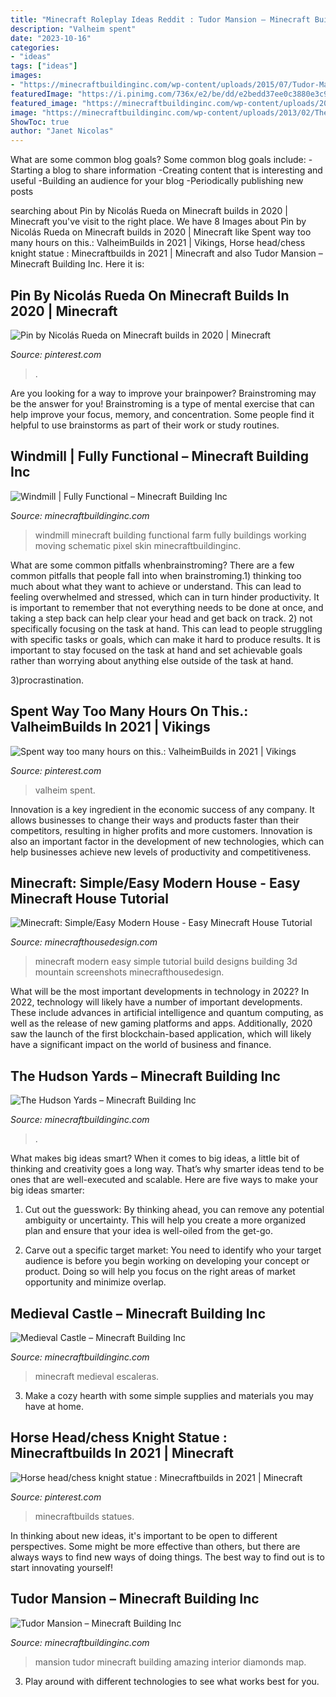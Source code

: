 ```yaml
---
title: "Minecraft Roleplay Ideas Reddit : Tudor Mansion – Minecraft Building Inc"
description: "Valheim spent"
date: "2023-10-16"
categories:
- "ideas"
tags: ["ideas"]
images:
- "https://minecraftbuildinginc.com/wp-content/uploads/2015/07/Tudor-Mansion-minecraft-building-ideas-big-amazing-house-home-download-interior-2.jpg"
featuredImage: "https://i.pinimg.com/736x/e2/be/dd/e2bedd37ee0c3880e3c9db807f223d6a.jpg"
featured_image: "https://minecraftbuildinginc.com/wp-content/uploads/2015/07/Tudor-Mansion-minecraft-building-ideas-big-amazing-house-home-download-interior-2.jpg"
image: "https://minecraftbuildinginc.com/wp-content/uploads/2013/02/The-Ballroom.jpg"
ShowToc: true
author: "Janet Nicolas"
---
```



What are some common blog goals?
Some common blog goals include: 
-Starting a blog to share information 
-Creating content that is interesting and useful 
-Building an audience for your blog 
-Periodically publishing new posts

	

		
searching about Pin by Nicolás Rueda on Minecraft builds in 2020 | Minecraft you've visit to the right place. We have 8 Images about Pin by Nicolás Rueda on Minecraft builds in 2020 | Minecraft like Spent way too many hours on this.: ValheimBuilds in 2021 | Vikings, Horse head/chess knight statue : Minecraftbuilds in 2021 | Minecraft and also Tudor Mansion – Minecraft Building Inc. Here it is:
		
    
## Pin By Nicolás Rueda On Minecraft Builds In 2020 | Minecraft

<img loading=lazy src="https://i.pinimg.com/736x/e2/be/dd/e2bedd37ee0c3880e3c9db807f223d6a.jpg" onerror="this.onerror=null;this.src='https://tse2.mm.bing.net/th?id=OIP.U3MsQi5txF5rGmvTuQYE-gHaEK&amp;pid=15.1';" alt="Pin by Nicolás Rueda on Minecraft builds in 2020 | Minecraft">

_Source: pinterest.com_

>. 

	

Are you looking for a way to improve your brainpower? Brainstroming may be the answer for you! Brainstroming is a type of mental exercise that can help improve your focus, memory, and concentration. Some people find it helpful to use brainstorms as part of their work or study routines.

    
## Windmill | Fully Functional – Minecraft Building Inc

<img loading=lazy src="https://i.imgur.com/iVruCmW.gif" onerror="this.onerror=null;this.src='https://tse1.mm.bing.net/th?id=OIP.1QF2dXr6I-m9lKKXIwdpcAHaEK&amp;pid=15.1';" alt="Windmill | Fully Functional – Minecraft Building Inc">

_Source: minecraftbuildinginc.com_

>windmill minecraft building functional farm fully buildings working moving schematic pixel skin minecraftbuildinginc. 

	

What are some common pitfalls whenbrainstroming?
There are a few common pitfalls that people fall into when brainstroming.1) thinking too much about what they want to achieve or understand. This can lead to feeling overwhelmed and stressed, which can in turn hinder productivity. It is important to remember that not everything needs to be done at once, and taking a step back can help clear your head and get back on track.
2) not specifically focusing on the task at hand. This can lead to people struggling with specific tasks or goals, which can make it hard to produce results. It is important to stay focused on the task at hand and set achievable goals rather than worrying about anything else outside of the task at hand.

3)procrastination.

    
## Spent Way Too Many Hours On This.: ValheimBuilds In 2021 | Vikings

<img loading=lazy src="https://i.pinimg.com/736x/b8/e0/be/b8e0be99a00a23e9821a8aa179331e8a.jpg" onerror="this.onerror=null;this.src='https://tse4.mm.bing.net/th?id=OIP.ab-BiDkgKs0Pbqj0hJYVywHaEK&amp;pid=15.1';" alt="Spent way too many hours on this.: ValheimBuilds in 2021 | Vikings">

_Source: pinterest.com_

>valheim spent. 

	

Innovation is a key ingredient in the economic success of any company. It allows businesses to change their ways and products faster than their competitors, resulting in higher profits and more customers. Innovation is also an important factor in the development of new technologies, which can help businesses achieve new levels of productivity and competitiveness.

    
## Minecraft: Simple/Easy Modern House - Easy Minecraft House Tutorial

<img loading=lazy src="https://minecrafthousedesign.com/wp-content/uploads/2017/08/2017-08-08_22.56.55.jpg" onerror="this.onerror=null;this.src='https://tse4.mm.bing.net/th?id=OIP.iREyRffOZ-Kguvgrc96SfQHaEK&amp;pid=15.1';" alt="Minecraft: Simple/Easy Modern House - Easy Minecraft House Tutorial">

_Source: minecrafthousedesign.com_

>minecraft modern easy simple tutorial build designs building 3d mountain screenshots minecrafthousedesign. 

	

What will be the most important developments in technology in 2022?
In 2022, technology will likely have a number of important developments. These include advances in artificial intelligence and quantum computing, as well as the release of new gaming platforms and apps. Additionally, 2020 saw the launch of the first blockchain-based application, which will likely have a significant impact on the world of business and finance.

    
## The Hudson Yards – Minecraft Building Inc

<img loading=lazy src="https://minecraftbuildinginc.com/wp-content/uploads/formidable/5/The-Hudson-Yards-Minecraft-Building-Ideas-Download-Complete-Amazing-3.jpg" onerror="this.onerror=null;this.src='https://tse4.mm.bing.net/th?id=OIP.c292Ss4iCUrp15orY60m7wHaEK&amp;pid=15.1';" alt="The Hudson Yards – Minecraft Building Inc">

_Source: minecraftbuildinginc.com_

>. 

	

What makes big ideas smart?
When it comes to big ideas, a little bit of thinking and creativity goes a long way. That’s why smarter ideas tend to be ones that are well-executed and scalable. Here are five ways to make your big ideas smarter:
1. Cut out the guesswork: By thinking ahead, you can remove any potential ambiguity or uncertainty. This will help you create a more organized plan and ensure that your idea is well-oiled from the get-go.

2. Carve out a specific target market: You need to identify who your target audience is before you begin working on developing your concept or product. Doing so will help you focus on the right areas of market opportunity and minimize overlap.


    
## Medieval Castle – Minecraft Building Inc

<img loading=lazy src="https://minecraftbuildinginc.com/wp-content/uploads/2013/02/The-Ballroom.jpg" onerror="this.onerror=null;this.src='https://tse3.mm.bing.net/th?id=OIP.ueDctjGfE5vZ2ifyFlng2gHaEo&amp;pid=15.1';" alt="Medieval Castle – Minecraft Building Inc">

_Source: minecraftbuildinginc.com_

>minecraft medieval escaleras. 

	

3. Make a cozy hearth with some simple supplies and materials you may have at home.

    
## Horse Head/chess Knight Statue : Minecraftbuilds In 2021 | Minecraft

<img loading=lazy src="https://i.pinimg.com/736x/b1/76/23/b1762372b49c621509b81a235168e943.jpg" onerror="this.onerror=null;this.src='https://tse1.mm.bing.net/th?id=OIP.WGB6r8xyxqLqLyb0Vjwu9QHaFj&amp;pid=15.1';" alt="Horse head/chess knight statue : Minecraftbuilds in 2021 | Minecraft">

_Source: pinterest.com_

>minecraftbuilds statues. 

	

In thinking about new ideas, it's important to be open to different perspectives. Some might be more effective than others, but there are always ways to find new ways of doing things. The best way to find out is to start innovating yourself!

    
## Tudor Mansion – Minecraft Building Inc

<img loading=lazy src="https://minecraftbuildinginc.com/wp-content/uploads/2015/07/Tudor-Mansion-minecraft-building-ideas-big-amazing-house-home-download-interior-2.jpg" onerror="this.onerror=null;this.src='https://tse4.mm.bing.net/th?id=OIP.wqGS1xQOmPA8PQyo4tVRpQHaET&amp;pid=15.1';" alt="Tudor Mansion – Minecraft Building Inc">

_Source: minecraftbuildinginc.com_

>mansion tudor minecraft building amazing interior diamonds map. 

	

3. Play around with different technologies to see what works best for you. 

